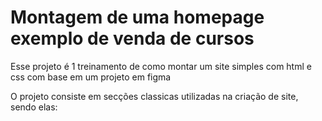 # Montagem de uma homepage exemplo de venda de cursos

Esse projeto é 1 treinamento de como montar um site simples com html e css com base em um projeto em figma

O projeto consiste em secções classicas utilizadas na criação de site, sendo elas:


